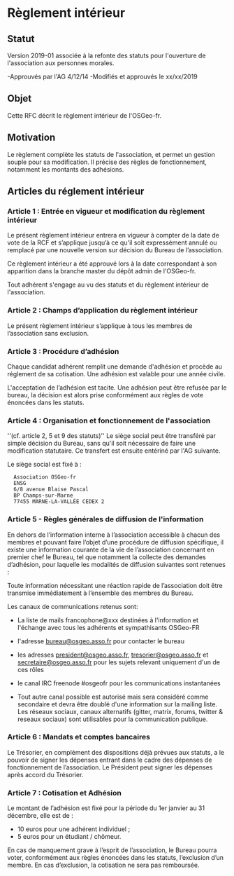
# Règlement intérieur

## Statut

Version 2019-01 associée à la refonte des statuts pour l'ouverture de l'association aux personnes morales.

-Approuvés par l'AG 4/12/14
-Modifiés et approuvés le xx/xx/2019

## Objet

Cette RFC décrit le règlement intérieur de l'OSGeo-fr.

## Motivation

Le règlement complète les statuts de l'association, et permet un gestion souple pour sa modification. Il précise des règles de fonctionnement, notamment les montants des adhésions.

## Articles du réglement intérieur

### Article 1 : Entrée en vigueur et modification du règlement intérieur

Le présent règlement intérieur entrera en vigueur à compter de la date de vote de la RCF et s’applique jusqu’à ce qu'il soit expressément annulé ou remplacé par une nouvelle version sur décision du Bureau de l’association.

Ce règlement intérieur a été approuvé lors à la date correspondant à son apparition dans la branche master du dépôt admin de l'OSGeo-fr.

Tout adhérent s'engage au vu des statuts et du règlement intérieur de l'association.

### Article 2 : Champs d’application du règlement intérieur

Le présent règlement intérieur s’applique à tous les membres de l’association sans exclusion.

### Article 3 : Procédure d’adhésion

Chaque candidat adhérent remplit une demande d'adhésion et procède au réglement de sa cotisation. Une adhésion est valable pour une année civile.

L'acceptation de l’adhésion est tacite. Une adhésion peut être refusée par le bureau, la décision est alors prise conformément aux règles de vote énoncées dans les statuts.

### Article 4 : Organisation et fonctionnement de l'association

''(cf. article 2, 5 et 9 des statuts)''
Le siège social peut être transféré par simple décision du Bureau, sans qu'il soit nécessaire de faire une modification statutaire. Ce transfert est ensuite entériné par l'AG suivante.

Le siège social est fixé à :

      Association OSGeo-fr
      ENSG
      6/8 avenue Blaise Pascal
      BP Champs-sur-Marne
      77455 MARNE-LA-VALLÉE CEDEX 2

### Article 5 - Règles générales de diffusion de l'information

En dehors de l’information interne à l’association accessible à chacun des membres et pouvant faire l’objet d’une procédure de diffusion spécifique, il existe une information courante de la vie de l’association concernant en premier chef le Bureau, tel que notamment la collecte des demandes d’adhésion, pour laquelle les modalités de diffusion suivantes sont retenues :

Toute information nécessitant une réaction rapide de l’association doit être transmise immédiatement à l’ensemble des membres du Bureau.

Les canaux de communications retenus sont:

- La liste de mails francophone@xxx destinées à l'information et l'échange avec tous les adhérents et sympathisants OSGeo-FR
- l'adresse bureau@osgeo.asso.fr pour contacter le bureau
- les adresses president@osgeo.asso.fr, tresorier@osgeo.asso.fr et secretaire@osgeo.asso.fr pour les sujets relevant uniquement d'un de ces rôles
- le canal IRC freenode #osgeofr pour les communications instantanées

- Tout autre canal possible est autorisé mais sera considéré comme secondaire et devra être doublé d'une information sur la mailing liste. Les réseaux sociaux, canaux alternatifs (gitter, matrix, forums, twitter & reseaux sociaux) sont utilisables pour la communication publique.

### Article 6 : Mandats et comptes bancaires

Le Trésorier, en complément des dispositions déjà prévues aux statuts, a le pouvoir de signer les dépenses entrant dans le cadre des dépenses de fonctionnement de l’association. Le Président peut signer les dépenses après accord du Trésorier.

### Article 7 : Cotisation et Adhésion

Le montant de l’adhésion est fixé pour la période du 1er janvier au 31 décembre, elle est de :
* 10 euros pour une adhérent individuel ;
* 5 euros pour un étudiant / chômeur.

En cas de manquement grave à l’esprit de l’association, le Bureau pourra voter, conformément aux règles énoncées dans les statuts, l’exclusion d’un membre. En cas d’exclusion, la cotisation ne sera pas remboursée.

